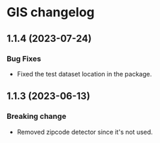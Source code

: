 # GIS changelog

## 1.1.4 (2023-07-24)

### Bug Fixes

* Fixed the test dataset location in the package.

## 1.1.3 (2023-06-13)

### Breaking change

* Removed zipcode detector since it's not used.
